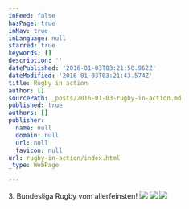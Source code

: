 ```yaml
---
inFeed: false
hasPage: true
inNav: true
inLanguage: null
starred: true
keywords: []
description: ''
datePublished: '2016-01-03T03:21:50.962Z'
dateModified: '2016-01-03T03:21:43.574Z'
title: Rugby in action
author: []
sourcePath: _posts/2016-01-03-rugby-in-action.md
published: true
authors: []
publisher:
  name: null
  domain: null
  url: null
  favicon: null
url: rugby-in-action/index.html
_type: WebPage

---
```

3\. Bundesliga Rugby vom allerfeinsten!
![](https://the-grid-user-content.s3-us-west-2.amazonaws.com/b19281e5-cade-496d-953a-9b3864090c8d.jpg)
![](https://the-grid-user-content.s3-us-west-2.amazonaws.com/6e06c48c-351e-43d1-9d83-9ca4d13df0f6.png)
![](https://the-grid-user-content.s3-us-west-2.amazonaws.com/00873291-62bd-452b-bc4f-b60825b10c43.JPG)